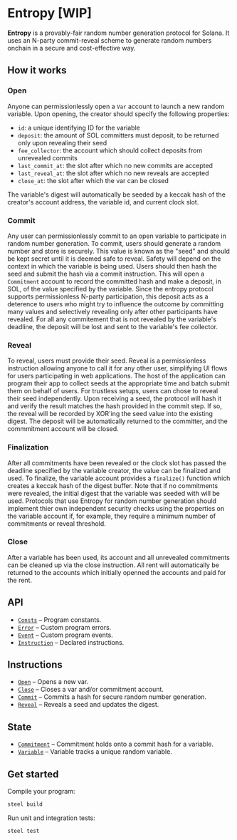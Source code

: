 # Entropy [WIP]

**Entropy** is a provably-fair random number generation protocol for Solana. It uses an N-party commit-reveal scheme to generate random numbers onchain in a secure and cost-effective way. 

## How it works

### Open
Anyone can permissionlessly open a `Var` account to launch a new random variable. Upon opening, the creator should specify the following properties:
- `id`: a unique identifying ID for the variable
- `deposit`: the amount of SOL committers must deposit, to be returned only upon revealing their seed
- `fee_collector`: the account which should collect deposits from unrevealed commits
- `last_commit_at`: the slot after which no new commits are accepted
- `last_reveal_at`: the slot after which no new reveals are accepted
- `close_at`: the slot after which the var can be closed

The variable's digest will automatically be seeded by a keccak hash of the creator's account address, the variable id, and current clock slot.

### Commit
Any user can permissionlessly commit to an open variable to participate in random number generation. To commit, users should generate a random number and store is securely. This value is known as the "seed" and should be kept secret until it is deemed safe to reveal. Safety will depend on the context in which the variable is being used. Users should then hash the seed and submit the hash via a commit instruction. This will open a `Commitment` account to record the committed hash and make a deposit, in SOL, of the value specified by the variable. Since the entropy protocol supports permissionless N-party participation, this deposit acts as a deterence to users who might try to influence the outcome by committing many values and selectively revealing only after other participants have revealed. For all any commitement that is not revealed by the variable's deadline, the deposit will be lost and sent to the variable's fee collector.

### Reveal
To reveal, users must provide their seed. Reveal is a permissionless instruction allowing anyone to call it for any other user, simplifying UI flows for users participating in web applications. The host of the application can program their app to collect seeds at the appropriate time and batch submit them on behalf of users. For trustless setups, users can chose to reveal their seed independently. Upon receiving a seed, the protocol will hash it and verify the result matches the hash provided in the commit step. If so, the reveal will be recorded by XOR'ing the seed value into the existing digest. The deposit will be automatically returned to the committer, and the commmitment account will be closed. 

### Finalization
After all commitments have been revealed or the clock slot has passed the deadline specified by the variable creator, the value can be finalized and used. To finalize, the variable account provides a `finalize()` function which creates a keccak hash of the digest buffer. Note that if no commitments were revealed, the initial digest that the variable was seeded with will be used. Protocols that use Entropy for random number generation should implement thier own independent security checks using the properties on the variable account if, for example, they require a minimum number of commitments or reveal threshold. 

### Close
After a variable has been used, its account and all unrevealed commitments can be cleaned up via the close instruction. All rent will automatically be returned to the accounts which initially openned the accounts and paid for the rent.

        
## API
- [`Consts`](api/src/consts.rs) – Program constants.
- [`Error`](api/src/error.rs) – Custom program errors.
- [`Event`](api/src/event.rs) – Custom program events.
- [`Instruction`](api/src/instruction.rs) – Declared instructions.

## Instructions
- [`Open`](program/src/open.rs) – Opens a new var.
- [`Close`](program/src/close.rs) – Closes a var and/or commitment account.
- [`Commit`](program/src/commit.rs) – Commits a hash for secure random number generation.
- [`Reveal`](program/src/reveal.rs) – Reveals a seed and updates the digest.

## State
- [`Commitment`](api/src/state/commitment.rs) – Commitment holds onto a commit hash for a variable.
- [`Variable`](api/src/state/variable.rs) – Variable tracks a unique random variable.

## Get started

Compile your program:
```sh
steel build
```

Run unit and integration tests:
```sh
steel test
```
